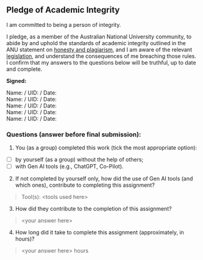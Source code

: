 ## Pledge of Academic Integrity
<DO NOT MODIFY THE STRUCTURE OF THIS FILE>

I am committed to being a person of integrity.

I pledge, as a member of the Australian National University community,
to abide by and uphold the standards of academic integrity outlined in
the ANU statement on
[honesty and plagiarism](http://www.anu.edu.au/students/program-administration/assessments-exams/academic-honesty-plagiarism),
and I am aware of the relevant
[legislation](https://www.legislation.gov.au/Details/F2021L00997),
and understand the consequences of me breaching those rules. I confirm that my answers to the questions below will be truthful, up to date and complete.

**Signed:**

Name:          /   UID:          /   Date:                      <br>
Name:          /   UID:          /   Date:                      <br>
Name:          /   UID:          /   Date:                      <br>
Name:          /   UID:          /   Date:                      <br>
Name:          /   UID:          /   Date:                      <br>



### Questions (answer before final submission):
1) You (as a group) completed this work (tick the most appropriate option): 
- [ ] by yourself (as a group) without the help of others; 
- [ ] with Gen AI tools (e.g., ChatGPT, Co-Pilot).

2) If not completed by yourself only, how did the use of Gen AI tools (and which ones), contribute to completing this assignment? 
> Tool(s): \<tools used here>

3) How did they contribute to the completion of this assignment?
> \<your answer here>

4) How long did it take to complete this assignment (approximately, in hours)?
> \<your answer here> hours
